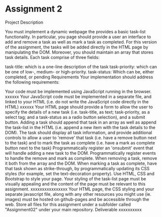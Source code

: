 # Assignment 2

Project Description

You must implement a dynamic webpage the provides a basic task-list functionality. In particular, you page should provide a user an interface to add and remove a task as well as mark a task as completed. For this version of the assignment, the tasks will be added directly in the HTML page by manipulating the DOM. Moreover, you should maintain an array that stores task details. Each task comprise of three fields:

task-title: which is a one-line description of the task
task-priority: which can be one of low-, medium- or high-priority.
task-status: Which can be, either completed, or pending
Requirements Your implementation should address the following requirements:

Your code must be implemented using JavaScript running in the browser. xxxxxx
Your JavaScript code must be implemented in a separate file, and linked to your HTML (i.e. do not write the JavaScript code directly in the HTML) xxxxxx
Your HTML page should provide a form to allow the user to specify the details of a new task (i.e. task-title, as text; task-priority, as a select tag; and a task-status as a radio button selection), and a submit button.
Adding a task should append that task in an array as well as append the task-list in the HTML (i.e. append a new
item with the task details to the DOM). The task should display all task information, and provide additional controls to allow a user to 'remove' that task (i.e. have a remove button next to the task) and to mark the task as complete (i.e. have a mark as complete button next to the task)
Programmatically register an 'onsubmit' event that will handle adding a new task to the DOM.
Programmatically register events to handle the remove and mark as complete.
When removing a task, remove it both from the array and the DOM.
When marking a task as complete, have that task shown as strike-through, by programmatically updating its CSS styles (for example, set the text-decoration property).
Use HTML, CSS and Bootstrap to style your page. Your styling of the task-list page must be visually appealing and the content of the page must be relevant to this assignment. xxxxxxxxxxxxxxxx
Your HTML page, the CSS styling and your separate javascript file, along with any other resources you might use (ie. images) must be hosted on github-pages and be accessible through the web. Store all files for this assignment under a subfolder called "Assignment02" under your main repository. Deliverable xxxxxxxxxx

